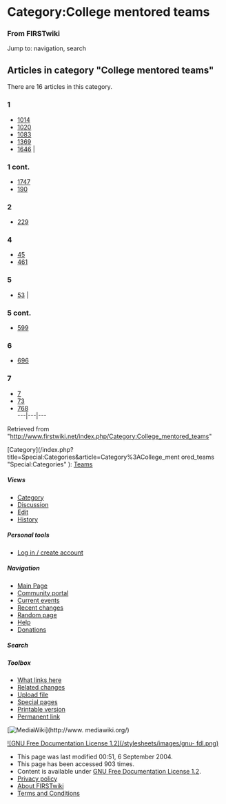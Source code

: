# Category:College mentored teams

### From FIRSTwiki

Jump to: navigation, search

  

## Articles in category "College mentored teams"

There are 16 articles in this category.

### 1

  * [1014](/index.php/1014 "1014" )
  * [1020](/index.php/1020 "1020" )
  * [1083](/index.php/1083 "1083" )
  * [1369](/index.php/1369 "1369" )
  * [1646](/index.php/1646 "1646" )
|

### 1 cont.

  * [1747](/index.php/1747 "1747" )
  * [190](/index.php/190 "190" )

### 2

  * [229](/index.php/229 "229" )

### 4

  * [45](/index.php/45 "45" )
  * [461](/index.php/461 "461" )

### 5

  * [53](/index.php/53 "53" )
|

### 5 cont.

  * [599](/index.php/599 "599" )

### 6

  * [696](/index.php/696 "696" )

### 7

  * [7](/index.php/7 "7" )
  * [73](/index.php/73 "73" )
  * [768](/index.php/768 "768" )  
---|---|---  
  
Retrieved from
"<http://www.firstwiki.net/index.php/Category:College_mentored_teams>"

[Category](/index.php?title=Special:Categories&article=Category%3ACollege_ment
ored_teams "Special:Categories" ): [Teams](/index.php/Category:Teams
"Category:Teams" )

##### Views

  * [Category](/index.php/Category:College_mentored_teams)
  * [Discussion](/index.php?title=Category_talk:College_mentored_teams&action=edit)
  * [Edit](/index.php?title=Category:College_mentored_teams&action=edit)
  * [History](/index.php?title=Category:College_mentored_teams&action=history)

##### Personal tools

  * [Log in / create account](/index.php?title=Special:Userlogin&returnto=Category:College_mentored_teams)

[](/index.php/Main_Page "Main Page" )

##### Navigation

  * [Main Page](/index.php/Main_Page)
  * [Community portal](/index.php/FIRSTwiki:Community_portal)
  * [Current events](/index.php/Current_events)
  * [Recent changes](/index.php/Special:Recentchanges)
  * [Random page](/index.php/Special:Random)
  * [Help](/index.php/FIRSTwiki:Help)
  * [Donations](/index.php/FIRSTwiki:Site_support)

##### Search



##### Toolbox

  * [What links here](/index.php/Special:Whatlinkshere/Category:College_mentored_teams)
  * [Related changes](/index.php/Special:Recentchangeslinked/Category:College_mentored_teams)
  * [Upload file](/index.php/Special:Upload)
  * [Special pages](/index.php/Special:Specialpages)
  * [Printable version](/index.php?title=Category:College_mentored_teams&printable=yes)
  * [Permanent link](/index.php?title=Category:College_mentored_teams&oldid=39842)

[![MediaWiki](/skins/common/images/poweredby_mediawiki_88x31.png)](http://www.
mediawiki.org/)

[![GNU Free Documentation License 1.2](/stylesheets/images/gnu-
fdl.png)](http://www.gnu.org/copyleft/fdl.html)

  * This page was last modified 00:51, 6 September 2004.
  * This page has been accessed 903 times.
  * Content is available under [GNU Free Documentation License 1.2](http://www.gnu.org/copyleft/fdl.html "http://www.gnu.org/copyleft/fdl.html" ).
  * [Privacy policy](/index.php/FIRSTwiki:Privacy_policy "FIRSTwiki:Privacy policy" )
  * [About FIRSTwiki](/index.php/FIRSTwiki:About "FIRSTwiki:About" )
  * [Terms and Conditions](/index.php/FIRSTwiki:Terms_and_conditions "FIRSTwiki:Terms and conditions" )

